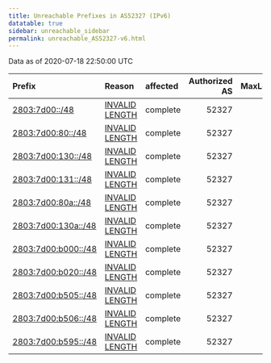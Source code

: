 ```yaml
---
title: Unreachable Prefixes in AS52327 (IPv6)
datatable: true
sidebar: unreachable_sidebar
permalink: unreachable_AS52327-v6.html
---
```


Data as of 2020-07-18 22:50:00 UTC


<div class="datatable-begin"></div>

| Prefix                                                           | Reason                                                                                                        | affected   |   Authorized AS |   MaxLength | Anchor                                         |   unreachable /48s |
|:-----------------------------------------------------------------|:--------------------------------------------------------------------------------------------------------------|:-----------|----------------:|------------:|:-----------------------------------------------|-------------------:|
| [2803:7d00::/48](https://stat.ripe.net/2803:7d00::/48)           | [INVALID LENGTH](https://rpki-validator.ripe.net/announcement-preview?asn=AS52327&prefix=2803:7d00::/48)      | complete   |           52327 |          32 | [LACNIC](unreachable_LACNIC_RPKI_Root-v6.html) |                  1 |
| [2803:7d00:80::/48](https://stat.ripe.net/2803:7d00:80::/48)     | [INVALID LENGTH](https://rpki-validator.ripe.net/announcement-preview?asn=AS52327&prefix=2803:7d00:80::/48)   | complete   |           52327 |          32 | [LACNIC](unreachable_LACNIC_RPKI_Root-v6.html) |                  1 |
| [2803:7d00:130::/48](https://stat.ripe.net/2803:7d00:130::/48)   | [INVALID LENGTH](https://rpki-validator.ripe.net/announcement-preview?asn=AS52327&prefix=2803:7d00:130::/48)  | complete   |           52327 |          32 | [LACNIC](unreachable_LACNIC_RPKI_Root-v6.html) |                  1 |
| [2803:7d00:131::/48](https://stat.ripe.net/2803:7d00:131::/48)   | [INVALID LENGTH](https://rpki-validator.ripe.net/announcement-preview?asn=AS52327&prefix=2803:7d00:131::/48)  | complete   |           52327 |          32 | [LACNIC](unreachable_LACNIC_RPKI_Root-v6.html) |                  1 |
| [2803:7d00:80a::/48](https://stat.ripe.net/2803:7d00:80a::/48)   | [INVALID LENGTH](https://rpki-validator.ripe.net/announcement-preview?asn=AS52327&prefix=2803:7d00:80a::/48)  | complete   |           52327 |          32 | [LACNIC](unreachable_LACNIC_RPKI_Root-v6.html) |                  1 |
| [2803:7d00:130a::/48](https://stat.ripe.net/2803:7d00:130a::/48) | [INVALID LENGTH](https://rpki-validator.ripe.net/announcement-preview?asn=AS52327&prefix=2803:7d00:130a::/48) | complete   |           52327 |          32 | [LACNIC](unreachable_LACNIC_RPKI_Root-v6.html) |                  1 |
| [2803:7d00:b000::/48](https://stat.ripe.net/2803:7d00:b000::/48) | [INVALID LENGTH](https://rpki-validator.ripe.net/announcement-preview?asn=AS52327&prefix=2803:7d00:b000::/48) | complete   |           52327 |          32 | [LACNIC](unreachable_LACNIC_RPKI_Root-v6.html) |                  1 |
| [2803:7d00:b020::/48](https://stat.ripe.net/2803:7d00:b020::/48) | [INVALID LENGTH](https://rpki-validator.ripe.net/announcement-preview?asn=AS52327&prefix=2803:7d00:b020::/48) | complete   |           52327 |          32 | [LACNIC](unreachable_LACNIC_RPKI_Root-v6.html) |                  1 |
| [2803:7d00:b505::/48](https://stat.ripe.net/2803:7d00:b505::/48) | [INVALID LENGTH](https://rpki-validator.ripe.net/announcement-preview?asn=AS52327&prefix=2803:7d00:b505::/48) | complete   |           52327 |          32 | [LACNIC](unreachable_LACNIC_RPKI_Root-v6.html) |                  1 |
| [2803:7d00:b506::/48](https://stat.ripe.net/2803:7d00:b506::/48) | [INVALID LENGTH](https://rpki-validator.ripe.net/announcement-preview?asn=AS52327&prefix=2803:7d00:b506::/48) | complete   |           52327 |          32 | [LACNIC](unreachable_LACNIC_RPKI_Root-v6.html) |                  1 |
| [2803:7d00:b595::/48](https://stat.ripe.net/2803:7d00:b595::/48) | [INVALID LENGTH](https://rpki-validator.ripe.net/announcement-preview?asn=AS52327&prefix=2803:7d00:b595::/48) | complete   |           52327 |          32 | [LACNIC](unreachable_LACNIC_RPKI_Root-v6.html) |                  1 |

<div class="datatable-end"></div>
